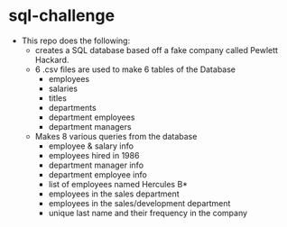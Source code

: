 # sql-challenge
- This repo does the following:
    - creates a SQL database based off a fake company called Pewlett Hackard.
    - 6 .csv files are used to make 6 tables of the Database
         - employees
         - salaries
         - titles
         - departments
         - department employees
         - department managers
    - Makes 8 various queries from the database
        - employee & salary info
        - employees hired in 1986
        - department manager info
        - department employee info
        - list of employees named Hercules B*
        - employees in the sales department
        - employees in the sales/development department
        - unique last name and their frequency in the company
